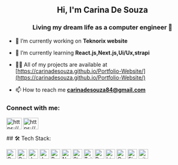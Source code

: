 <h2 align="center">Hi, I'm Carina De Souza</h2>
<h3 align="center">Living my dream life as a computer engineer 🤍</h3>

- 🔭 I’m currently working on **Teknorix website**

- 🌱 I’m currently learning **React.js,Next.js,Ui/Ux,strapi**

- 👨‍💻 All of my projects are available at [https://carinadesouza.github.io/Portfolio-Website/](https://carinadesouza.github.io/Portfolio-Website/)

- 📫 How to reach me **carinadesouza84@gmail.com**

<h3 align="left">Connect with me:</h3>
<p align="left">
<a href="https://linkedin.com/in/https://www.linkedin.com/in/carina-desouza/" target="blank"><img align="center" src="https://raw.githubusercontent.com/rahuldkjain/github-profile-readme-generator/master/src/images/icons/Social/linked-in-alt.svg" alt="https://www.linkedin.com/in/carina-desouza/" height="30" width="40" /></a>
<a href="https://instagram.com/https://www.instagram.com/_carinadesouza/" target="blank"><img align="center" src="https://raw.githubusercontent.com/rahuldkjain/github-profile-readme-generator/master/src/images/icons/Social/instagram.svg" alt="https://www.instagram.com/_carinadesouza/" height="30" width="40" /></a>
</p>
## 🛠️ Tech Stack:

<p> 
   <img alt="C" src="https://img.shields.io/badge/C-00599C?style=for-the-badge&logo=c&logoColor=white" height="25px"/> 
  <img alt="C++" src="https://img.shields.io/badge/C%2B%2B-00599C?style=for-the-badge&logo=c%2B%2B&logoColor=white" height="25px"/> 
   <img alt="Java" src="https://img.shields.io/badge/java-20232A?style=for-the-badge&logo=java&logoColor=61DAFB" height="25px"/>
  <img alt="Javascript" src="https://img.shields.io/badge/JavaScript-323330?style=for-the-badge&logo=javascript&logoColor=F7DF1E"  height="25px"/>
  <img alt="React" src="https://img.shields.io/badge/React-20232A?style=for-the-badge&logo=react&logoColor=61DAFB" height="25px"/>
  <img alt="NextJs" src="https://img.shields.io/badge/Next-black?style=for-the-badge&logo=next.js&logoColor=white" height="25px"/>
   <img alt="Strapi" src="https://img.shields.io/badge/strapi-black?style=for-the-badge&logo=strapi&logoColor=white" height="25px"/>
  <img alt="Tailwidcss" src="https://img.shields.io/badge/Tailwind_CSS-38B2AC?style=for-the-badge&logo=tailwind-css&logoColor=white" height="25px"/>
  <img alt="Bootstrap" src="https://img.shields.io/badge/Bootstrap-563D7C?style=for-the-badge&logo=bootstrap&logoColor=white" height="25px"/> 
  <img alt="html5" src="https://img.shields.io/badge/HTML5-E34F26?style=for-the-badge&logo=html5&logoColor=white" height="25px"/>
  <img alt="Css3" src="https://img.shields.io/badge/CSS3-1572B6?style=for-the-badge&logo=css3&logoColor=white" height="25px"/> 
   <img alt="Figma" src="https://img.shields.io/badge/C-00599C?style=for-the-badge&logo=c&logoColor=white" height="25px"/> 
  <img alt="github" src="https://img.shields.io/badge/-Github_Actions-2088FF?style=flat-square&logo=github-actions&logoColor=white" height="25px"/>
</p>
